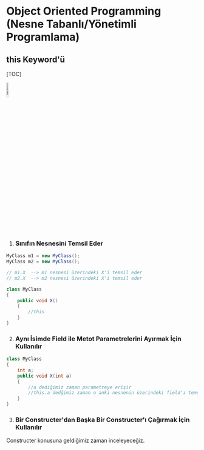 # Object  Oriented Programming (Nesne Tabanlı/Yönetimli Programlama)

## this Keyword'ü

[TOC]

<img src = https://github.com/trukafatsum/CSharpNotlarim/blob/main/OOP/%C4%B0lgili%20Ders%20QR/04-QR.png width=10% alt="İlgili Video İçeriği QR" />

1. ### Sınıfın Nesnesini Temsil Eder

```csharp
MyClass m1 = new MyClass();
MyClass m2 = new MyClass();

// m1.X  --> m1 nesnesi üzerindeki X'i temsil eder
// m2.X  --> m2 nesnesi üzerindeki X'i temsil eder

class MyClass
{
    public void X()
    {
        //this
    }
}
```



2. ### Aynı İsimde Field ile Metot Parametrelerini Ayırmak İçin Kullanılır

```csharp
class MyClass
{
    int a;
    public void X(int a)
    {
        //a dediğimiz zaman parametreye erişir
        //this.a dedğimiz zaman o anki nesnenin üzerindeki field'ı temsil edecektir.
    }
}
```



3. ### Bir Constructer'dan Başka Bir Constructer'ı Çağırmak İçin Kullanılır

Constructer konusuna geldiğimiz zaman inceleyeceğiz.
